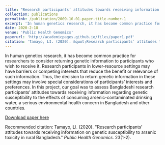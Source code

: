 ```yaml
---
title: "Research participants’ attitudes towards receiving information on genetic susceptibility to arsenic toxicity in rural Bangladesh"
collection: publications
permalink: /publication/2009-10-01-paper-title-number-1
excerpt: 'In human genetics research, it has become common practice for researchers to consider returning genetic information to participants who wish to receive it. Research participants in lower-resource settings may have barriers or competing interests that reduce the benefit or relevance of such information. Thus, the decision to return genetic information in these settings may involve special considerations of participants’ interests and preferences. In this project, our goal was to assess Bangladeshi research participants’ attitudes towards receiving information regarding genetic susceptibility to the effects of consuming arsenic-contaminated drinking water, a serious environmental health concern in Bangladesh and other countries.'
date: 2020-2-18
venue: 'Public Health Genomics'
paperurl: 'http://academicpages.github.io/files/paper1.pdf'
citation: 'Tamayo, LI. (2020). &quot;Research participants’ attitudes towards receiving information on genetic susceptibility to arsenic toxicity in rural Bangladesh.&quot; <i>Public Health Genomics</i>. 23(1-2).'
---
```

In human genetics research, it has become common practice for researchers to consider returning genetic information to participants who wish to receive it. Research participants in lower-resource settings may have barriers or competing interests that reduce the benefit or relevance of such information. Thus, the decision to return genetic information in these settings may involve special considerations of participants’ interests and preferences. In this project, our goal was to assess Bangladeshi research participants’ attitudes towards receiving information regarding genetic susceptibility to the effects of consuming arsenic-contaminated drinking water, a serious environmental health concern in Bangladesh and other countries.

[Download paper here](http://academicpages.github.io/files/paper1.pdf)

Recommended citation: Tamayo, LI. (2020). "Research participants’ attitudes towards receiving information on genetic susceptibility to arsenic toxicity in rural Bangladesh." <i>Public Health Genomics</i>. 23(1-2).
